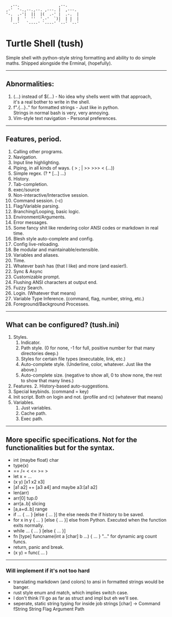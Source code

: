 ```
  ,--.                 ,--.      
,-'  '-.,--.,--. ,---. |  ,---.  
'-.  .-'|  ||  |(  .-' |  .-.  | 
  |  |  '  ''  '.-'  `)|  | |  | 
  `--'   `----' `----' `--' `--'
```
# Turtle Shell (tush)

Simple shell with python-style string formatting and ability to do simple maths.
Shipped alongside the Erminal, (hopefully).
___

## Abnormalities:

1. (...) instead of $(...) - No idea why shells went with that approach,\
   it's a real bother to write in the shell.
2. f".{...}.." for formatted strings - Just like in python.\
   Strings in normal bash is very, very annoying.
3. Vim-style text navigation - Personal preferences.
___

## Features, period.

1. Calling other programs.
2. Navigation.
3. Input line highlighting.
4. Piping, in all kinds of ways. ( > ; | >> >>> < (...))
5. Simple regex. (? * [...] ...)
6. History.
7. Tab-completion.
8. exec/source
9. Non-interactive/Interactive session.
10. Command session. (-c)
11. Flag/Variable parsing.
12. Branching/Looping, basic logic.
13. Environment/Arguments.
14. Error messages.
15. Some fancy shit like rendering color ANSI codes or markdown in real time.
16. Blesh style auto-complete and config.
17. Config live-reloading.
18. Be modular and maintainable/extensible.
19. Variables and aliases.
20. Time.
21. Whatever bash has (that I like) and more (and easier!).
22. Sync & Async
23. Customizable prompt.
24. Flushing ANSI characters at output end.
25. Fuzzy Search.
26. Login. (Whatever that means)
27. Variable Type Inference. (command, flag, number, string, etc.)
28. Foreground/Background Processes.
___

## What can be configured? (tush.ini)

1. Styles.
    1. Indicator.
    2. Path style. (0 for none, -1 for full, positive number for that many directories deep.)
    3. Styles for certain file types (executable, link, etc.)
    4. Auto-complete style. (Underline, color, whatever. Just like the above.)
    5. Auto-complete size. (negative to show all, 0 to show none, the rest to show that many lines.)
2. Features.
    2. History-based auto-suggestions.
3. Special keybinds. (command = key)
4. Init script. Both on login and not. (profile and rc) (whatever that means)
5. Variables.
    1. Just variables.
    2. Cache path.
    3. Exec path.
___

## More specific specifications. Not for the functionalities but for the syntax.

- int (maybe float) char
- type(x)
- == /= < <= >= >
- let x = ...
- (x y) [x1 x2 x3]
- [a1 a2] ++ [a3 a4] and maybe a3:[a1 a2]
- len(arr)
- arr[0] tup.0
- arr[a..b] slicing
- [a,a+d..b] range
- if ... { ... } [else { ... }] the else needs the if history to be saved.
- for x in y { ... } [else { ... }] else from Python. Executed when the function exits normally.
- while ... { ... } [else { ... }]
- fn [type] funcname(int a [char] b ...) { ... } "..." for dynamic arg count funcs.
- return, panic and break.
- (x y) = func( ... )
___

### Will implement if it's not too hard
- translating markdown (and colors) to ansi in formatted strings would be banger.
- rust style enum and match, which implies switch case.
- I don't think I'll go as far as struct and impl but eh we'll see.
- seperate, static string typing for inside job strings [char] -> Command fString String Flag Argument Path
